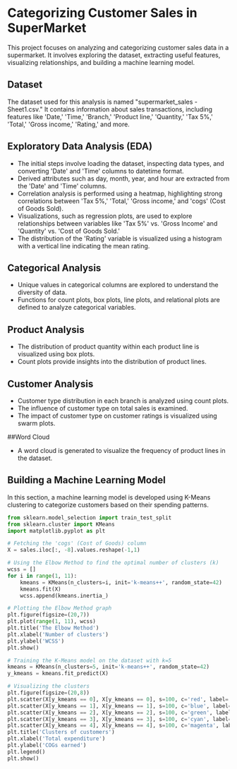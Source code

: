 # Categorizing Customer Sales in SuperMarket

This project focuses on analyzing and categorizing customer sales data in a supermarket. It involves exploring the dataset, extracting useful features, visualizing relationships, and building a machine learning model.

## Dataset

The dataset used for this analysis is named "supermarket_sales - Sheet1.csv." It contains information about sales transactions, including features like 'Date,' 'Time,' 'Branch,' 'Product line,' 'Quantity,' 'Tax 5%,' 'Total,' 'Gross income,' 'Rating,' and more.

## Exploratory Data Analysis (EDA)

- The initial steps involve loading the dataset, inspecting data types, and converting 'Date' and 'Time' columns to datetime format.
- Derived attributes such as day, month, year, and hour are extracted from the 'Date' and 'Time' columns.
- Correlation analysis is performed using a heatmap, highlighting strong correlations between 'Tax 5%,' 'Total,' 'Gross income,' and 'cogs' (Cost of Goods Sold).
- Visualizations, such as regression plots, are used to explore relationships between variables like 'Tax 5%' vs. 'Gross Income' and 'Quantity' vs. 'Cost of Goods Sold.'
- The distribution of the 'Rating' variable is visualized using a histogram with a vertical line indicating the mean rating.

## Categorical Analysis

- Unique values in categorical columns are explored to understand the diversity of data.
- Functions for count plots, box plots, line plots, and relational plots are defined to analyze categorical variables.

## Product Analysis

- The distribution of product quantity within each product line is visualized using box plots.
- Count plots provide insights into the distribution of product lines.

## Customer Analysis

- Customer type distribution in each branch is analyzed using count plots.
- The influence of customer type on total sales is examined.
- The impact of customer type on customer ratings is visualized using swarm plots.

##Word Cloud

- A word cloud is generated to visualize the frequency of product lines in the dataset.
  
## Building a Machine Learning Model

In this section, a machine learning model is developed using K-Means clustering to categorize customers based on their spending patterns.

```python
from sklearn.model_selection import train_test_split
from sklearn.cluster import KMeans
import matplotlib.pyplot as plt

# Fetching the 'cogs' (Cost of Goods) column
X = sales.iloc[:, -8].values.reshape(-1,1)

# Using the Elbow Method to find the optimal number of clusters (k)
wcss = []
for i in range(1, 11):
    kmeans = KMeans(n_clusters=i, init='k-means++', random_state=42)
    kmeans.fit(X)
    wcss.append(kmeans.inertia_)

# Plotting the Elbow Method graph
plt.figure(figsize=(20,7))
plt.plot(range(1, 11), wcss)
plt.title('The Elbow Method')
plt.xlabel('Number of clusters')
plt.ylabel('WCSS')
plt.show()

# Training the K-Means model on the dataset with k=5
kmeans = KMeans(n_clusters=5, init='k-means++', random_state=42)
y_kmeans = kmeans.fit_predict(X)

# Visualizing the clusters
plt.figure(figsize=(20,8))
plt.scatter(X[y_kmeans == 0], X[y_kmeans == 0], s=100, c='red', label='Lower Class')
plt.scatter(X[y_kmeans == 1], X[y_kmeans == 1], s=100, c='blue', label='Upper Lower Class')
plt.scatter(X[y_kmeans == 2], X[y_kmeans == 2], s=100, c='green', label='Medium Class')
plt.scatter(X[y_kmeans == 3], X[y_kmeans == 3], s=100, c='cyan', label='Upper Medium Class')
plt.scatter(X[y_kmeans == 4], X[y_kmeans == 4], s=100, c='magenta', label='Upper Class5')
plt.title('Clusters of customers')
plt.xlabel('Total expenditure')
plt.ylabel('COGs earned')
plt.legend()
plt.show()
```
